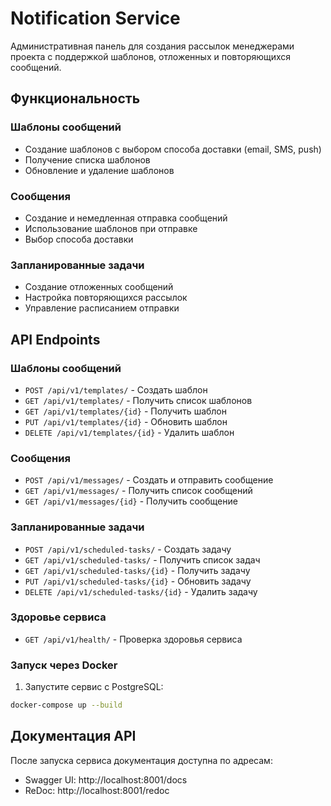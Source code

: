# Notification Service

Административная панель для создания рассылок менеджерами проекта с поддержкой шаблонов, отложенных и повторяющихся сообщений.

## Функциональность

### Шаблоны сообщений
- Создание шаблонов с выбором способа доставки (email, SMS, push)
- Получение списка шаблонов
- Обновление и удаление шаблонов

### Сообщения
- Создание и немедленная отправка сообщений
- Использование шаблонов при отправке
- Выбор способа доставки

### Запланированные задачи
- Создание отложенных сообщений
- Настройка повторяющихся рассылок
- Управление расписанием отправки

## API Endpoints

### Шаблоны сообщений
- `POST /api/v1/templates/` - Создать шаблон
- `GET /api/v1/templates/` - Получить список шаблонов
- `GET /api/v1/templates/{id}` - Получить шаблон
- `PUT /api/v1/templates/{id}` - Обновить шаблон
- `DELETE /api/v1/templates/{id}` - Удалить шаблон

### Сообщения
- `POST /api/v1/messages/` - Создать и отправить сообщение
- `GET /api/v1/messages/` - Получить список сообщений
- `GET /api/v1/messages/{id}` - Получить сообщение

### Запланированные задачи
- `POST /api/v1/scheduled-tasks/` - Создать задачу
- `GET /api/v1/scheduled-tasks/` - Получить список задач
- `GET /api/v1/scheduled-tasks/{id}` - Получить задачу
- `PUT /api/v1/scheduled-tasks/{id}` - Обновить задачу
- `DELETE /api/v1/scheduled-tasks/{id}` - Удалить задачу

### Здоровье сервиса
- `GET /api/v1/health/` - Проверка здоровья сервиса

### Запуск через Docker

1. Запустите сервис с PostgreSQL:
```bash
docker-compose up --build
```

## Документация API

После запуска сервиса документация доступна по адресам:
- Swagger UI: http://localhost:8001/docs
- ReDoc: http://localhost:8001/redoc 